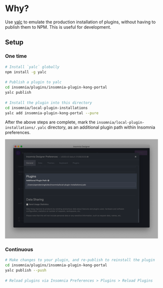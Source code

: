 # Why?

Use [yalc](https://github.com/whitecolor/yalc) to emulate the production installation of plugins, without having to publish them to NPM. This is useful for development.

## Setup
### One time
```sh
# Install `yalc` globally
npm install -g yalc

# Publish a plugin to yalc
cd insomnia/plugins/insomnia-plugin-kong-portal
yalc publish

# Install the plugin into this directory
cd insomnia/local-plugin-installations
yalc add insomnia-plugin-kong-portal --pure
```

After the above steps are complete, mark the `insomnia/local-plugin-installations/.yalc` directory, as an additional plugin path within Insomnia preferences.

![](screenshot.png)

### Continuous
```sh
# Make changes to your plugin, and re-publish to reinstall the plugin
cd insomnia/plugins/insomnia-plugin-kong-portal
yalc publish --push

# Reload plugins via Insomnia Preferences > Plugins > Reload Plugins
```

